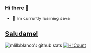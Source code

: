 ### Hi there 👋
- 🌱 I’m currently learning Java

## [Saludame!](https://twitter.com/intent/tweet?text=Hi%20%40mlilloblanco%20%F0%9F%91%8B.%20I%20am%20saying%20hi%20from%20your%20Github%20profile!%20(https%3A%2F%2Fgithub.com%2Fmlilloblanco)%0A%0A)

![mlilloblanco's github stats](https://github-readme-stats.vercel.app/api?username=mlilloblanco&hide=["issues"]&show_icons=true)
[![HitCount](http://hits.dwyl.com/mlilloblanco/mlilloblanco.svg)](http://hits.dwyl.com/mlilloblanco/mlilloblanco)


<!--
**mlilloblanco/mlilloblanco** is a ✨ _special_ ✨ repository because its `README.md` (this file) appears on your GitHub profile.

Here are some ideas to get you started:

- 🔭 I’m currently working on ...
- 🌱 I’m currently learning ...
- 👯 I’m looking to collaborate on ...
- 🤔 I’m looking for help with ...
- 💬 Ask me about ...
- 📫 How to reach me: ...
- 😄 Pronouns: ...
- ⚡ Fun fact: ...
-->
